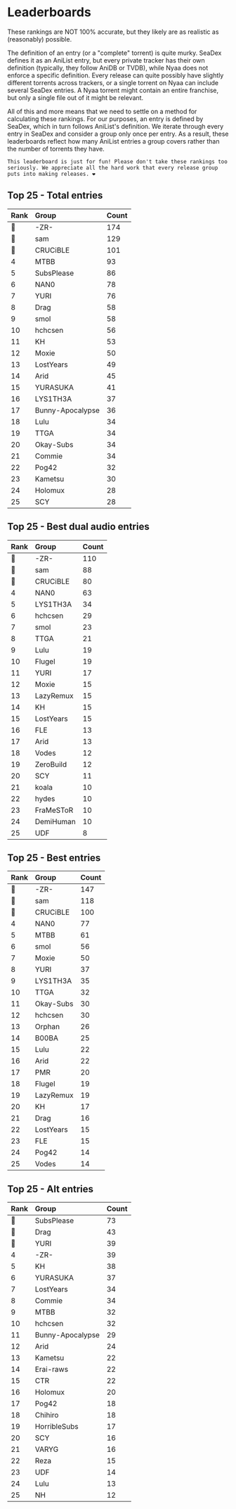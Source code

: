 # Leaderboards

These rankings are NOT 100% accurate, but they likely are as realistic as (reasonably) possible.

The definition of an entry (or a "complete" torrent) is quite murky. SeaDex defines it as an AniList entry, but every private tracker has their own definition (typically, they follow AniDB or TVDB), while Nyaa does not enforce a specific definition. Every release can quite possibly have slightly different torrents across trackers, or a single torrent on Nyaa can include several SeaDex entries. A Nyaa torrent might contain an entire franchise, but only a single file out of it might be relevant.

All of this and more means that we need to settle on a method for calculating these rankings. For our purposes, an entry is defined by SeaDex, which in turn follows AniList's definition. We iterate through every entry in SeaDex and consider a group only once per entry. As a result, these leaderboards reflect how many AniList entries a group covers rather than the number of torrents they have.

```{note}
This leaderboard is just for fun! Please don't take these rankings too seriously. We appreciate all the hard work that every release group puts into making releases. ❤️
```

## Top 25 - Total entries

| Rank | Group            | Count |
| :----| :----------------| :-----|
| 🥇   | -ZR-             | 174   |
| 🥈   | sam              | 129   |
| 🥉   | CRUCiBLE         | 101   |
| 4    | MTBB             | 93    |
| 5    | SubsPlease       | 86    |
| 6    | NAN0             | 78    |
| 7    | YURI             | 76    |
| 8    | Drag             | 58    |
| 9    | smol             | 58    |
| 10   | hchcsen          | 56    |
| 11   | KH               | 53    |
| 12   | Moxie            | 50    |
| 13   | LostYears        | 49    |
| 14   | Arid             | 45    |
| 15   | YURASUKA         | 41    |
| 16   | LYS1TH3A         | 37    |
| 17   | Bunny-Apocalypse | 36    |
| 18   | Lulu             | 34    |
| 19   | TTGA             | 34    |
| 20   | Okay-Subs        | 34    |
| 21   | Commie           | 34    |
| 22   | Pog42            | 32    |
| 23   | Kametsu          | 30    |
| 24   | Holomux          | 28    |
| 25   | SCY              | 28    |

## Top 25 - Best dual audio entries

| Rank | Group     | Count |
| :----| :---------| :-----|
| 🥇   | -ZR-      | 110   |
| 🥈   | sam       | 88    |
| 🥉   | CRUCiBLE  | 80    |
| 4    | NAN0      | 63    |
| 5    | LYS1TH3A  | 34    |
| 6    | hchcsen   | 29    |
| 7    | smol      | 23    |
| 8    | TTGA      | 21    |
| 9    | Lulu      | 19    |
| 10   | Flugel    | 19    |
| 11   | YURI      | 17    |
| 12   | Moxie     | 15    |
| 13   | LazyRemux | 15    |
| 14   | KH        | 15    |
| 15   | LostYears | 15    |
| 16   | FLE       | 13    |
| 17   | Arid      | 13    |
| 18   | Vodes     | 12    |
| 19   | ZeroBuild | 12    |
| 20   | SCY       | 11    |
| 21   | koala     | 10    |
| 22   | hydes     | 10    |
| 23   | FraMeSToR | 10    |
| 24   | DemiHuman | 10    |
| 25   | UDF       | 8     |

## Top 25 - Best entries

| Rank | Group     | Count |
| :----| :---------| :-----|
| 🥇   | -ZR-      | 147   |
| 🥈   | sam       | 118   |
| 🥉   | CRUCiBLE  | 100   |
| 4    | NAN0      | 77    |
| 5    | MTBB      | 61    |
| 6    | smol      | 56    |
| 7    | Moxie     | 50    |
| 8    | YURI      | 37    |
| 9    | LYS1TH3A  | 35    |
| 10   | TTGA      | 32    |
| 11   | Okay-Subs | 30    |
| 12   | hchcsen   | 30    |
| 13   | Orphan    | 26    |
| 14   | B00BA     | 25    |
| 15   | Lulu      | 22    |
| 16   | Arid      | 22    |
| 17   | PMR       | 20    |
| 18   | Flugel    | 19    |
| 19   | LazyRemux | 19    |
| 20   | KH        | 17    |
| 21   | Drag      | 16    |
| 22   | LostYears | 15    |
| 23   | FLE       | 15    |
| 24   | Pog42     | 14    |
| 25   | Vodes     | 14    |

## Top 25 - Alt entries

| Rank | Group            | Count |
| :----| :----------------| :-----|
| 🥇   | SubsPlease       | 73    |
| 🥈   | Drag             | 43    |
| 🥉   | YURI             | 39    |
| 4    | -ZR-             | 39    |
| 5    | KH               | 38    |
| 6    | YURASUKA         | 37    |
| 7    | LostYears        | 34    |
| 8    | Commie           | 34    |
| 9    | MTBB             | 32    |
| 10   | hchcsen          | 32    |
| 11   | Bunny-Apocalypse | 29    |
| 12   | Arid             | 24    |
| 13   | Kametsu          | 22    |
| 14   | Erai-raws        | 22    |
| 15   | CTR              | 22    |
| 16   | Holomux          | 20    |
| 17   | Pog42            | 18    |
| 18   | Chihiro          | 18    |
| 19   | HorribleSubs     | 17    |
| 20   | SCY              | 16    |
| 21   | VARYG            | 16    |
| 22   | Reza             | 15    |
| 23   | UDF              | 14    |
| 24   | Lulu             | 13    |
| 25   | NH               | 12    |

